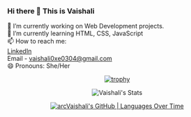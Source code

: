### Hi there 👋 This is Vaishali 
 🔭 I’m currently working on Web Development projects. <br>
 🌱 I’m currently learning HTML, CSS, JavaScript <br>
 📫 How to reach me: <br>
      [LinkedIn](https://www.linkedin.com/in/vaishali-p-97326221b/) <br>
      Email - vaishali0xe0304@gmail.com <br>
 😄 Pronouns: She/Her <br>

<div align = "center"> 
  
[![trophy](https://github-profile-trophy.vercel.app/?username=ryo-ma&column=4&rank=C)](https://github.com/ryo-ma/github-profile-trophy)

![Vaishali's Stats](https://github-readme-stats.vercel.app/api?username=arcVaishali&show_icons=true)

[![arcVaishali's GitHub | Languages Over Time](https://stats.quine.sh/arcVaishali/languages-over-time?theme=light)](https://quine.sh)

</div>

<!--
**arcVaishali/arcVaishali** is a ✨ _special_ ✨ repository because its `README.md` (this file) appears on your GitHub profile.

Here are some ideas to get you started:

- 🔭 I’m currently working on ...
- 🌱 I’m currently learning ...
- 👯 I’m looking to collaborate on ...
- 🤔 I’m looking for help with ...
- 💬 Ask me about ...
- 📫 How to reach me: ...
- 😄 Pronouns: ...
- ⚡ Fun fact: ...
-->
